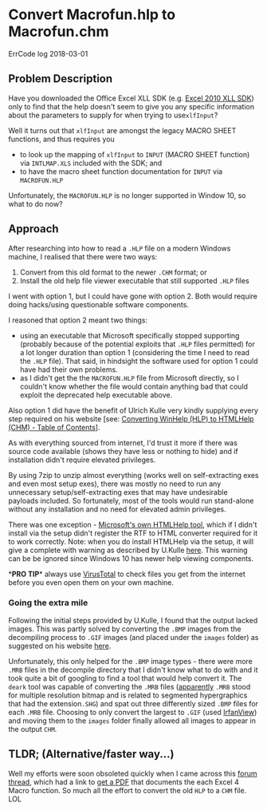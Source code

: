 # Convert Macrofun.hlp to Macrofun.chm

ErrCode log 2018-03-01

## Problem Description

Have you downloaded the Office Excel XLL SDK \(e.g. [Excel 2010 XLL SDK](https://www.microsoft.com/en-au/download/details.aspx?id=20199)\) only to find that the help doesn't seem to give you any specific information about the parameters to supply for when trying to use`xlfInput`?

Well it turns out that `xlfInput` are amongst the legacy MACRO SHEET functions, and thus requires you

* to look up the mapping of `xlfInput` to `INPUT` \(MACRO SHEET function\) via `INTLMAP.XLS` included with the SDK; and
* to have the macro sheet function documentation for `INPUT` via `MACROFUN.HLP`

Unfortunately, the `MACROFUN.HLP` is no longer supported in Window 10, so what to do now?

## Approach

After researching into how to read a `.HLP` file on a modern Windows machine, I realised that there were two ways:

1. Convert from this old format to the newer `.CHM` format; or
2. Install the old help file viewer executable that still supported `.HLP` files

I went with option 1, but I could have gone with option 2. Both would require doing hacks/using questionable software components.

I reasoned that option 2 meant two things:

* using an executable that Microsoft specifically stopped supporting \(probably because of the potential exploits that `.HLP` files permitted\) for a lot longer duration than option 1 \(considering the time I need to read the `.HLP` file\). That said, in hindsight the software used for option 1 could have had their own problems.
* as I didn't get the the `MACROFUN.HLP` file from Microsoft directly, so I couldn't know whether the file would contain anything bad that could exploit the deprecated help executable above.

Also option 1 did have the benefit of Ulrich Kulle very kindly supplying every step required on his website \[see: [Converting WinHelp \(HLP\) to HTMLHelp \(CHM\) - Table of Contents](http://www.help-info.de/en/Help_Info_WinHelp/hw_converting.htm)\].

As with everything sourced from internet, I'd trust it more if there was source code available \(shows they have less or nothing to hide\) and if installation didn't require elevated privileges.

By using 7zip to unzip almost everything \(works well on self-extracting exes and even most setup exes\), there was mostly no need to run any unnecessary setup/self-extracting exes that may have undesirable payloads included. So fortunately, most of the tools would run stand-alone without any installation and no need for elevated admin privileges.

There was one exception - [Microsoft's own HTMLHelp tool](http://msdn2.microsoft.com/en-us/library/ms669985.aspx), which if I didn't install via the setup didn't register the RTF to HTML converter required for it to work correctly. Note: when you do install HTMLHelp via the setup, it will give a complete with warning as described by U.Kulle [here](http://www.help-info.de/en/Help_Info_HTMLHelp/hh_download_install.htm). This warning can be be ignored since Windows 10 has newer help viewing components.

\***PRO TIP**\* always use [VirusTotal](https://www.virustotal.com) to check files you get from the internet before you even open them on your own machine.

### Going the extra mile

Following the initial steps provided by U.Kulle, I found that the output lacked images. This was partly solved by converting the `.BMP` images from the decompiling process to `.GIF` images \(and placed under the `images` folder\) as suggested on his website [here](http://www.help-info.de/en/Help_Info_WinHelp/hw_converting.htm#Updating).

Unfortunately, this only helped for the `.BMP` image types - there were more `.MRB` files in the decompile directory that I didn't know what to do with and it took quite a bit of googling to find a tool that would help convert it. The `deark` tool was capable of converting the `.MRB` files \([apparently](http://fileformats.archiveteam.org/wiki/Segmented_Hypergraphics) `.MRB` stood for multiple resolution bitmap and is related to segmented hypergraphics that had the extension`.SHG`\) and spat out three differently sized `.BMP` files for each `.MRB` file. Choosing to only convert the largest to `.GIF` \(used [IrfanView](http://www.irfanview.com/)\) and moving them to the `images` folder finally allowed all images to appear in the output `CHM`.

## TLDR; \(Alternative/faster way...\)

Well my efforts were soon obsoleted quickly when I came across this [forum thread](http://www.excelforum.com/tips-and-tutorials/1170158-xl4-macro-functions.html), which had a link to [get a PDF](https://www.myonlinetraininghub.com/excel-4-macro-functions) that documents the each Excel 4 Macro function. So much all the effort to convert the old `HLP` to a `CHM` file. LOL

